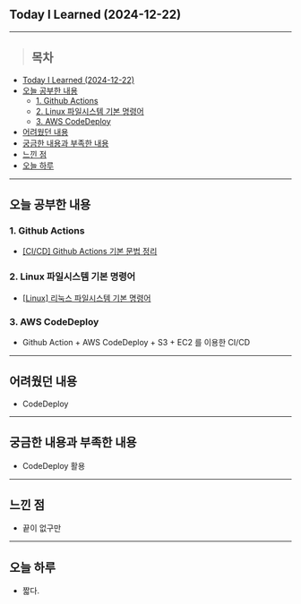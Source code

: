 ## Today I Learned (2024-12-22)
---
> ## 목차
- [Today I Learned (2024-12-22)](#today-i-learned-2024-12-22)
- [오늘 공부한 내용](#오늘-공부한-내용)
  - [1. Github Actions](#1-github-actions)
  - [2. Linux 파일시스템 기본 명령어](#2-linux-파일시스템-기본-명령어)
  - [3. AWS CodeDeploy](#3-aws-codedeploy)
- [어려웠던 내용](#어려웠던-내용)
- [궁금한 내용과 부족한 내용](#궁금한-내용과-부족한-내용)
- [느낀 점](#느낀-점)
- [오늘 하루](#오늘-하루)
---

## 오늘 공부한 내용
### 1. Github Actions
- [[CI/CD] Github Actions 기본 문법 정리](https://mane-datalab.tistory.com/entry/CICD-Github-Actions-%EA%B8%B0%EB%B3%B8-%EB%AC%B8%EB%B2%95-%EC%A0%95%EB%A6%AC)

### 2. Linux 파일시스템 기본 명령어
- [[Linux] 리눅스 파일시스템 기본 명령어](https://mane-datalab.tistory.com/entry/Linux-%EB%A6%AC%EB%88%85%EC%8A%A4-%ED%8C%8C%EC%9D%BC%EC%8B%9C%EC%8A%A4%ED%85%9C-%EA%B8%B0%EB%B3%B8-%EB%AA%85%EB%A0%B9%EC%96%B4)

### 3. AWS CodeDeploy
- Github Action + AWS CodeDeploy + S3 + EC2 를 이용한 CI/CD
---
## 어려웠던 내용
- CodeDeploy
---
## 궁금한 내용과 부족한 내용
- CodeDeploy 활용
---
## 느낀 점
- 끝이 없구만
---
## 오늘 하루
- 짧다.
<!-- <img src="이미지 주소" width="100%" height="100%"/> -->

